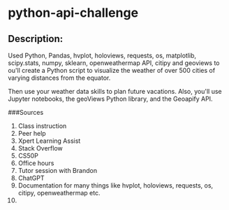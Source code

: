 # python-api-challenge
## Description:
Used Python, Pandas, hvplot, holoviews, requests, os, matplotlib, scipy.stats, numpy, sklearn, openweathermap API, citipy and geoviews to ou'll create a Python script to visualize the weather of over 500 cities of varying distances from the equator.

Then use your weather data skills to plan future vacations. Also, you'll use Jupyter notebooks, the geoViews Python library, and the Geoapify API.

###Sources
1. Class instruction
2. Peer help
3. Xpert Learning Assist
4. Stack Overflow
5. CS50P
6. Office hours
7. Tutor session with Brandon
8. ChatGPT
9. Documentation for many things like hvplot, holoviews, requests, os, citipy, openweathermap etc. 
10. 